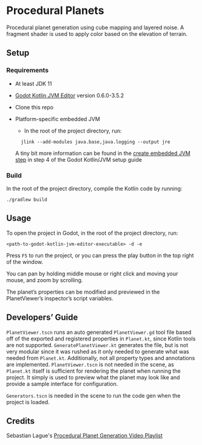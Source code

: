 # Procedural Planets

Procedural planet generation using cube mapping and layered noise.
A fragment shader is used to apply color based on the elevation of terrain.

## Setup

### Requirements

- At least JDK 11
- [Godot Kotlin JVM Editor](https://github.com/utopia-rise/godot-kotlin-jvm/releases/tag/0.6.0-3.5.2) version 0.6.0-3.5.2
- Clone this repo
- Platform-specific embedded JVM
  - In the root of the project directory, run:

  ```shell
    jlink --add-modules java.base,java.logging --output jre
  ```
  
  A tiny bit more information can be found in the
  [create embedded JVM step](https://godot-kotl.in/en/stable/contribution/setup/#:~:text=create%20embedded%20JVM%3A)
  in step 4 of the Godot Kotlin/JVM setup guide

### Build

In the root of the project directory, compile the Kotlin code by running:

```shell
./gradlew build
```

## Usage

To open the project in Godot, in the root of the project directory, run:

```shell
<path-to-godot-kotlin-jvm-editor-executable> -d -e
```

Press `F5` to run the project, or you can press the play button in the top right of the window.

You can pan by holding middle mouse or right click and moving your mouse, and zoom by scrolling.

The planet’s properties can be modified and previewed in the PlanetViewer’s inspector’s script variables.

## Developers’ Guide

`PlanetViewer.tscn` runs an auto generated `PlanetViewer.gd` tool file based off of the exported and registered properties
in `Planet.kt`, since Kotlin tools are not supported.
`GeneratePlanetViewer.kt` generates the file, but is not very modular
since it was rushed as it only needed to generate what was needed from `Planet.kt`.
Additionally, not all property types and annotations are implemented.
`PlanetViewer.tscn` is not needed in the scene, as `Planet.kt` itself is sufficient for rendering the planet when running the project.
It simply is used to preview what the planet may look like and provide a sample interface for configuration.

`Generators.tscn` is needed in the scene to run the code gen when the project is loaded.

## Credits

Sebastian Lague's [Procedural Planet Generation Video Playlist](https://youtube.com/playlist?list=PLFt_AvWsXl0cONs3T0By4puYy6GM22ko8)
